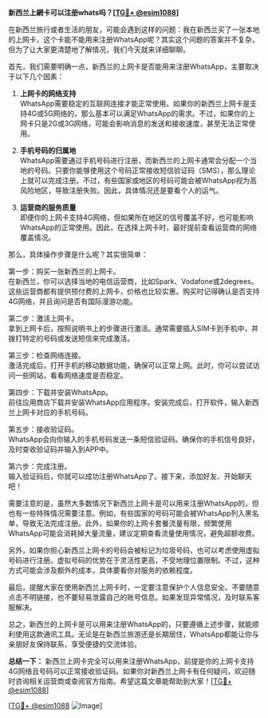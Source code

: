 **新西兰上網卡可以注册whats吗？[[TG💪+ @esim1088](https://t.me/s/esim1088)]**

在新西兰旅行或者生活的朋友，可能会遇到这样的问题：我在新西兰买了一张本地的上网卡，这个卡能不能用来注册WhatsApp呢？其实这个问题的答案并不复杂，但为了让大家更清楚地了解情况，我们今天就来详细聊聊。

首先，我们需要明确一点，新西兰的上网卡是否能用来注册WhatsApp，主要取决于以下几个因素：

1. **上网卡的网络支持**  
   WhatsApp需要稳定的互联网连接才能正常使用。如果你的新西兰上网卡是支持4G或5G网络的，那么基本可以满足WhatsApp的需求。不过，如果你的上网卡只是2G或3G网络，可能会影响消息的发送和接收速度，甚至无法正常使用。

2. **手机号码的归属地**  
   WhatsApp需要通过手机号码进行注册，而新西兰的上网卡通常会分配一个当地的号码。只要你能够使用这个号码正常接收短信验证码（SMS），那么理论上就可以完成注册。不过，有些国家或地区的号码可能会被WhatsApp视为高风险地区，导致注册失败。因此，具体情况还是要看个人的运气。

3. **运营商的服务质量**  
   即便你的上网卡支持4G网络，但如果所在地区的信号覆盖不好，也可能影响WhatsApp的正常使用。因此，在选择上网卡时，最好提前查看运营商的网络覆盖情况。

那么，具体操作步骤是什么呢？其实很简单：

第一步：购买一张新西兰的上网卡。  
在新西兰，你可以选择当地的电信运营商，比如Spark、Vodafone或2degrees。这些运营商都有提供预付费的上网卡，价格也比较实惠。购买时记得确认是否支持4G网络，并且询问是否有国际漫游功能。

第二步：激活上网卡。  
拿到上网卡后，按照说明书上的步骤进行激活。通常需要插入SIM卡到手机中，并拨打特定的号码或发送短信来完成激活。

第三步：检查网络连接。  
激活完成后，打开手机的移动数据功能，确保可以正常上网。此时，你可以尝试访问一些网站，看看网络速度是否稳定。

第四步：下载并安装WhatsApp。  
前往应用商店下载并安装WhatsApp应用程序。安装完成后，打开软件，输入新西兰上网卡对应的手机号码。

第五步：接收验证码。  
WhatsApp会向你输入的手机号码发送一条短信验证码。确保你的手机信号良好，及时查收验证码并输入到APP中。

第六步：完成注册。  
输入验证码后，你就可以成功注册WhatsApp了。接下来，添加好友、开始聊天吧！

需要注意的是，虽然大多数情况下新西兰上网卡是可以用来注册WhatsApp的，但也有一些特殊情况需要注意。例如，有些国家的号码可能会被WhatsApp列入黑名单，导致无法完成注册。此外，如果你的上网卡套餐流量有限，频繁使用WhatsApp可能会消耗掉大量流量，建议定期查看流量使用情况，避免超额收费。

另外，如果你担心新西兰上网卡的号码会被标记为垃圾号码，也可以考虑使用虚拟号码进行注册。虚拟号码的优势在于灵活性更高，不受地理位置限制。不过，这种方式可能会涉及额外的成本，具体要看你对服务的依赖程度。

最后，提醒大家在使用新西兰上网卡时，一定要注意保护个人信息安全。不要随意点击不明链接，也不要轻易泄露自己的账号信息。如果发现异常情况，及时联系客服解决。

总之，新西兰的上网卡是可以用来注册WhatsApp的，只要遵循上述步骤，就能顺利使用这款通讯工具。无论是在新西兰旅游还是长期居住，WhatsApp都能让你与亲朋好友保持联系，享受便捷的交流体验。

**总结一下：** 新西兰上网卡完全可以用来注册WhatsApp，前提是你的上网卡支持4G网络且号码可以正常接收验证码。如果你对新西兰上网卡有任何疑问，欢迎随时咨询相关运营商或查阅官方指南。希望这篇文章能帮助到大家！[[TG💪+ @esim1088](https://t.me/s/esim1088)]

[[TG💪+ @esim1088](https://t.me/s/esim1088) ![Image](https://i.postimg.cc/4NQfJmqS/Snipaste-2025-05-13-00-14-12.png)]